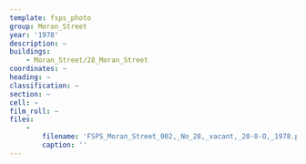 ```yaml
---
template: fsps_photo
group: Moran_Street
year: '1978'
description: ~
buildings:
    - Moran_Street/28_Moran_Street
coordinates: ~
heading: ~
classification: ~
section: ~
cell: ~
film_roll: ~
files:
    -
        filename: 'FSPS_Moran_Street_002,_No_28,_vacant,_20-8-O,_1978.png'
        caption: ''
---
```

